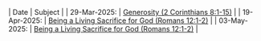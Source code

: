 
| Date | Subject |
| 29-Mar-2025: | [Generosity (2 Corinthians 8:1-15)](lesson-29-Mar-2025.md) |
| 19-Apr-2025: | [Being a Living Sacrifice for God (Romans 12:1-2)](lesson-19-Apr-2025.md) |
| 03-May-2025: | [Being a Living Sacrifice for God (Romans 12:1-2)](lesson-03-May-2025.md) |